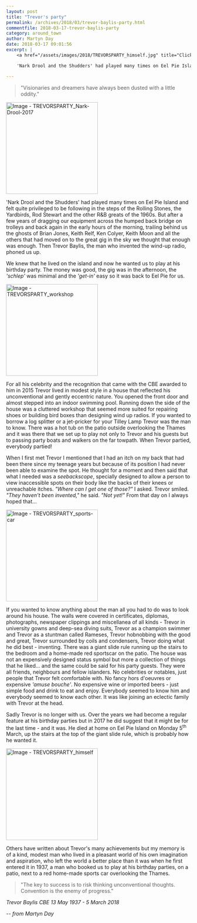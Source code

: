 ```yaml
---
layout: post
title: "Trevor's party"
permalink: /archives/2018/03/trevor-baylis-party.html
commentfile: 2018-03-17-trevor-baylis-party
category: around_town
author: Martyn Day
date: 2018-03-17 09:01:56
excerpt: |
    <a href="/assets/images/2018/TREVORSPARTY_himself.jpg" title="Click for a larger image"><img src="/assets/images/2018/TREVORSPARTY_himself-thumb.jpg" width="150" alt="Image - TREVORSPARTY_himself"  class="photo right"/></a>

    'Nark Drool and the Shudders' had played many times on Eel Pie Island and felt quite privileged to be following in the steps of the Rolling Stones, the Yardbirds, Rod Stewart and the other R&B greats of the 1960s. But after a few years of dragging our equipment across the humped back bridge on trolleys and back again in the early hours of the morning, trailing behind us the ghosts of Brian Jones, Keith Relf, Ken Colyer, Keith Moon and all the others that had moved on to the great gig in the sky we thought that enough was enough. Then Trevor Baylis, the man who invented the wind-up radio, phoned us up.

---
```


> "Visionaries and dreamers have always been dusted with a little oddity."


<a href="/assets/images/2018/TREVORSPARTY_Nark-Drool-2017.jpg" title="Click for a larger image"><img src="/assets/images/2018/TREVORSPARTY_Nark-Drool-2017-thumb.jpg" width="250" alt="Image - TREVORSPARTY_Nark-Drool-2017"  class="photo right"/></a>

'Nark Drool and the Shudders' had played many times on Eel Pie Island and felt quite privileged to be following in the steps of the Rolling Stones, the Yardbirds, Rod Stewart and the other R&B greats of the 1960s. But after a few years of dragging our equipment across the humped back bridge on trolleys and back again in the early hours of the morning, trailing behind us the ghosts of Brian Jones, Keith Relf, Ken Colyer, Keith Moon and all the others that had moved on to the great gig in the sky we thought that enough was enough. Then Trevor Baylis, the man who invented the wind-up radio, phoned us up.

We knew that he lived on the island and now he wanted us to play at his birthday party. The money was good, the gig was in the afternoon, the  <em>'schlep'</em> was minimal and the  <em>'get-in'</em> easy so it was back to Eel Pie for us.


<a href="/assets/images/2018/TREVORSPARTY_workshop.jpg" title="Click for a larger image"><img src="/assets/images/2018/TREVORSPARTY_workshop-thumb.jpg" width="250" alt="Image - TREVORSPARTY_workshop"  class="photo right"/></a>

For all his celebrity and the recognition that came with the CBE awarded to him in 2015 Trevor lived in modest style in a house that reflected his unconventional and gently eccentric nature. You opened the front door and almost stepped into an indoor swimming pool. Running down the side of the house was a cluttered workshop that seemed more suited for repairing shoes or building bird boxes than designing wind up radios. If you wanted to borrow a log splitter or a jet-pricker for your Tilley Lamp Trevor was the man to know. There was a hot tub on the patio outside overlooking the Thames and it was there that we set up to play not only to Trevor and his guests but to passing party boats and walkers on the far towpath. When Trevor partied, everybody partied!

<div class="box" markdown="1">

When I first met Trevor I mentioned that I had an itch on my back that had been there since my teenage years but because of its position I had never been able to examine the spot. He thought for a moment and then said that what I needed was a *seebackscope*, specially designed to allow a person to view inaccessible spots on their body like the backs of their knees or unreachable itches. <em>"Where can I get one of those?"</em> I asked. Trevor smiled. <em>"They haven't been invented,"</em> he said. <em>"Not yet!"</em> From that day on I always hoped that...

</div>

<a href="/assets/images/2018/TREVORSPARTY_sports-car.jpg" title="Click for a larger image"><img src="/assets/images/2018/TREVORSPARTY_sports-car-thumb.jpg" width="250" alt="Image - TREVORSPARTY_sports-car"  class="photo right"/></a>

If you wanted to know anything about the man all you had to do was to look around his house. The walls were covered in certificates, diplomas, photographs, newspaper clippings and miscellanea of all kinds - Trevor in university gowns and deep-sea diving suits, Trevor as a champion swimmer and Trevor as a stuntman called Rameses, Trevor hobnobbing with the good and great, Trevor surrounded by coils and condensers, Trevor doing what he did best - inventing. There was a giant slide rule running up the stairs to the bedroom and a home-made red sportscar on the patio. The house was not an expensively designed status symbol but more a collection of things that he liked... and the same could be said for his party guests. They were all friends, neighbours and fellow islanders. No celebrities or notables, just people that Trevor felt comfortable with. No fancy hors d'oeuvres or expensive  <em>'amuse bouche'</em>. No expensive wine or imported beers - just simple food and drink to eat and enjoy. Everybody seemed to know him and everybody seemed to know each other. It was like joining an eclectic family with Trevor at the head.

Sadly Trevor is no longer with us. Over the years we had become a regular feature at his birthday parties but in 2017 he did suggest that it might be for the last time - and it was. He died at home on Eel Pie Island on Monday 5<sup>th</sup> March, up the stairs at the top of the giant slide rule, which is probably how he wanted it.

<a href="/assets/images/2018/TREVORSPARTY_himself.jpg" title="Click for a larger image"><img src="/assets/images/2018/TREVORSPARTY_himself-thumb.jpg" width="250" alt="Image - TREVORSPARTY_himself"  class="photo right"/></a>

Others have written about Trevor's many achievements but my memory is of a kind, modest man who lived in a pleasant world of his own imagination and aspiration, who left the world a better place than it was when he first entered it in 1937, a man who booked us to play at his birthday parties, on a patio, next to a red home-made sports car overlooking the Thames.

> "The key to success is to risk thinking unconventional thoughts. Convention is the enemy of progress."

<cite>Trevor Baylis CBE 13 May 1937 - 5 March 2018</cite>


<cite>-- from Martyn Day</cite>
